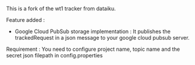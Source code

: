 This is a fork of the wt1 tracker from dataiku.

Feature added :
- Google Cloud PubSub storage implementation :
    It publishes the trackedRequest in a json message to your google cloud pubsub server.
     
Requirement :
    You need to configure project name, topic name and the secret json filepath in config.properties
